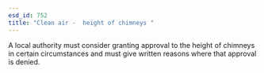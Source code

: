 ```yaml
---
esd_id: 752
title: "Clean air -  height of chimneys "
---
```


A local authority must consider granting approval to the height of chimneys in certain circumstances and must give written reasons where that approval is denied.

